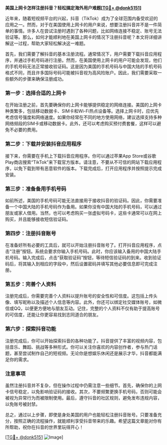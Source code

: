 **美国上网卡怎样注册抖音？轻松搞定海外用户难题[[TG💪+ @donk5151](https://t.me/s/donk5151)]**

近年来，随着短视频平台的兴起，抖音（TikTok）成为了全球范围内备受欢迎的应用之一。然而，对于在美国使用上网卡的用户来说，想要注册抖音并不是一件简单的事情。许多人在尝试注册时遇到了各种问题，比如网络连接不稳定、账号无法验证等。那么，如何才能顺利地在美国上网卡的情况下注册抖音呢？本文将详细讲解这一过程，帮助大家轻松解决这一难题。

首先，我们需要了解抖音的基本注册流程。通常情况下，用户需要下载抖音应用程序，并通过手机号码进行注册。然而，在美国使用上网卡的用户可能会发现，他们的手机号码无法正常接收验证码。这是因为美国的手机号码与中国大陆的手机号码格式不同，而且许多国际号码可能被抖音视为高风险账户。因此，我们需要采取一些额外的步骤来确保注册成功。

### 第一步：选择合适的上网卡

在开始注册之前，首先要确保你的上网卡能够提供稳定的网络连接。美国的上网卡种类繁多，包括移动数据卡、SIM卡和Wi-Fi热点设备等。选择上网卡时，应优先考虑信号强度和网络速度。如果你经常在不同的地方使用网络，建议选择支持多种网络频段的SIM卡或移动数据卡。此外，还可以考虑购买预付费套餐，这样可以避免不必要的费用。

### 第二步：下载并安装抖音应用程序

接下来，你需要在手机上下载抖音应用程序。你可以通过苹果App Store或谷歌Play商店搜索“TikTok”来下载官方版本。请注意，不要从不可信的网站下载应用程序，以免下载到带有恶意软件的版本。下载完成后，打开应用程序并按照提示完成安装。

### 第三步：准备备用手机号码

如前所述，美国的手机号码可能无法直接用于接收抖音的验证码。因此，你需要准备一个中国大陆的手机号码作为备用。如果你没有中国大陆的手机号码，可以通过朋友或家人借用。当然，也可以考虑购买一张虚拟号码卡，这些卡通常可以在网上购买，并且能够接收短信验证码。

### 第四步：注册抖音账号

在准备好所有必要的工具后，就可以开始注册抖音账号了。打开抖音应用程序，点击“注册”按钮。系统会要求你输入手机号码。此时，你应该输入备用的中国大陆手机号码。输入完成后，点击“获取验证码”按钮，等待短信验证码的到来。收到验证码后，将其输入到相应的字段中，然后设置密码并填写其他必要信息即可完成注册。

### 第五步：完善个人资料

注册完成后，你需要完善个人资料以提升账号的安全性和可信度。这包括上传头像、填写昵称以及描述个人信息等内容。此外，你还可以绑定社交媒体账号，如微信或QQ，以便更方便地与朋友互动。记住，完整的个人资料不仅有助于提高账号的可信度，还能让你更容易找到志同道合的朋友。

### 第六步：探索抖音功能

注册完成后，你可以开始探索抖音的各种功能了。抖音提供了丰富的视频内容，包括音乐、舞蹈、挑战等多种形式。你可以关注你喜欢的内容创作者，参与热门话题，甚至尝试制作自己的短视频。无论你是想娱乐休闲还是展示才华，抖音都能满足你的需求。

### 注意事项

虽然注册抖音并不复杂，但在操作过程中仍需注意一些细节。首先，确保你的上网卡信号稳定，以免影响验证码的接收。其次，不要频繁更换手机号码，否则可能会被视为异常行为而被限制使用。最后，遵守抖音的社区规则，避免发布违规内容，以免账号被封禁。

总之，通过以上步骤，即使是身处美国的用户也能轻松注册抖音账号。只要准备充分，按照正确的流程操作，就能顺利享受抖音带来的乐趣。希望这篇文章能对你有所帮助，祝你在抖音的世界里玩得开心！

[[TG💪+ @donk5151](https://t.me/s/donk5151) ![Image](https://i.postimg.cc/rwNCRYN7/Snipaste-2025-04-30-17-27-05.png)]